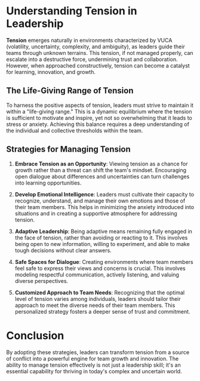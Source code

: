 # Understanding Tension in Leadership

**Tension** emerges naturally in environments characterized by VUCA (volatility, uncertainty, complexity, and ambiguity), as leaders guide their teams through unknown terrains. This tension, if not managed properly, can escalate into a destructive force, undermining trust and collaboration. However, when approached constructively, tension can become a catalyst for learning, innovation, and growth.

## The Life-Giving Range of Tension

To harness the positive aspects of tension, leaders must strive to maintain it within a "life-giving range." This is a dynamic equilibrium where the tension is sufficient to motivate and inspire, yet not so overwhelming that it leads to stress or anxiety. Achieving this balance requires a deep understanding of the individual and collective thresholds within the team.

## Strategies for Managing Tension

1. **Embrace Tension as an Opportunity**: Viewing tension as a chance for growth rather than a threat can shift the team's mindset. Encouraging open dialogue about differences and uncertainties can turn challenges into learning opportunities.

2. **Develop Emotional Intelligence**: Leaders must cultivate their capacity to recognize, understand, and manage their own emotions and those of their team members. This helps in minimizing the anxiety introduced into situations and in creating a supportive atmosphere for addressing tension.

3. **Adaptive Leadership**: Being adaptive means remaining fully engaged in the face of tension, rather than avoiding or reacting to it. This involves being open to new information, willing to experiment, and able to make tough decisions without clear answers.

4. **Safe Spaces for Dialogue**: Creating environments where team members feel safe to express their views and concerns is crucial. This involves modeling respectful communication, actively listening, and valuing diverse perspectives.

5. **Customized Approach to Team Needs**: Recognizing that the optimal level of tension varies among individuals, leaders should tailor their approach to meet the diverse needs of their team members. This personalized strategy fosters a deeper sense of trust and commitment.

# Conclusion

By adopting these strategies, leaders can transform tension from a source of conflict into a powerful engine for team growth and innovation. The ability to manage tension effectively is not just a leadership skill; it's an essential capability for thriving in today's complex and uncertain world.